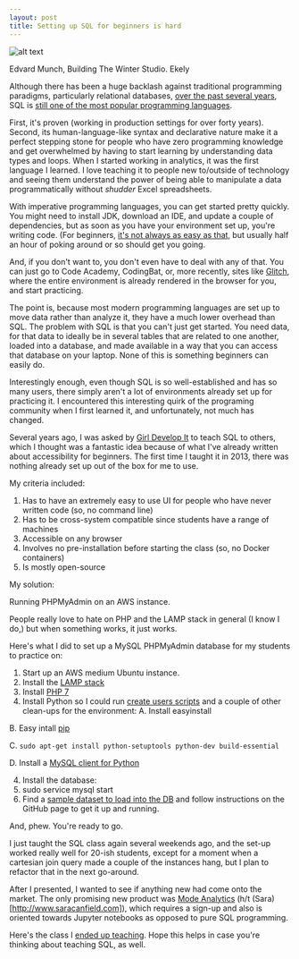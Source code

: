 ```yaml
---
layout: post
title: Setting up SQL for beginners is hard
---
```

![alt text](https://raw.githubusercontent.com/veekaybee/veekaybee.github.io/master/images/munch.jpg)

Edvard Munch, Building The Winter Studio. Ekely

Although there has been a huge backlash against traditional programming paradigms, particularly relational databases, [over the past several years](http://veekaybee.github.io/strata/), SQL is [still one of the most popular programming languages](https://stackoverflow.com/insights/survey/2017#technology-programming-languages).

First, it's proven (working in production settings for over forty years). Second, its human-language-like syntax and declarative nature make it a perfect stepping stone for people who have zero programming knowledge and get overwhelmed by having to start learning by understanding data types and loops. When I started working in analytics, it was the first language I learned. I love teaching it to people new to/outside of technology and seeing them understand the power of being able to manipulate a data programmatically without *shudder* Excel spreadsheets.

With imperative programming languages, you can get started pretty quickly. You might need to install JDK, download an IDE, and update a couple of dependencies, but as soon as you have your environment set up, you're writing code. (For beginners, [it's not always as easy as that](http://blog.vickiboykis.com/2013/07/cooking-100-stir-frys/), but usually half an hour of poking around or so should get you going.

And, if you don't want to, you don't even have to deal with any of that. You can just go to Code Academy, CodingBat, or, more recently, sites like [Glitch](https://glitch.com/), where the entire environment is already rendered in the browser for you, and start practicing.

The point is, because most modern programming languages are  set up to move data rather than analyze it, they have a much lower overhead than SQL.  The problem with SQL is that you can't just get started. You need data, for that data to ideally be in several tables that are related to one another, loaded into a database, and made available in a way that you can access that database on your laptop. None of this is something beginners can easily do.

Interestingly enough, even though SQL is so well-established and has so many users, there simply aren't a lot of environments already set up for practicing it. I encountered this interesting quirk of the programing community when I first learned it, and unfortunately, not much has changed.

Several years ago, I was asked by [Girl Develop It](https://www.girldevelopit.com/chapters/philadelphia) to teach SQL to others, which I thought was a fantastic idea because of what I've already written about accessibility for beginners.  The first time I taught it in 2013, there was nothing already set up out of the box for me to use.

My criteria included:

1. Has to have an extremely easy to use UI for people who have never written code (so, no command line)
2. Has to be cross-system compatible since students have a range of machines
3. Accessible on any browser
4. Involves no pre-installation before starting the class (so, no Docker containers)
5. Is mostly open-source

My solution:

Running PHPMyAdmin on an AWS instance.

People really love to hate on PHP and the LAMP stack in general (I know I do,) but when something works, it just works.

Here's what I did to set up a MySQL PHPMyAdmin database for my students to practice on:

1. Start up an AWS medium Ubuntu instance.
2. Install the [LAMP stack](http://howtoubuntu.org/how-to-install-lamp-on-ubuntu)
3. Install [PHP 7](http://askubuntu.com/questions/705880/how-to-install-php-7)
4. Install Python so I could run [create users scripts](https://github.com/veekaybee/intro-to-sql/blob/master/python/addusers.py) and a couple of other clean-ups for the environment:
  A. Install easyinstall
  
  B. Easy intall [pip](http://www.saltycrane.com/blog/2010/02/how-install-pip-ubuntu/_)
  
  C. `sudo apt-get install python-setuptools python-dev build-essential`
  
  D. Install a [MySQL client for Python](https://github.com/PyMySQL/mysqlclient-python)
  
4. Install the database:
  5. sudo service mysql start
  6. Find a [sample dataset to load into the DB](https://github.com/datacharmer/test_db) and follow instructions on the GitHub page to get it up and running.

And, phew. You're ready to go.

I just taught the SQL class again several weekends ago, and the set-up worked really well for 20-ish students, except for a moment when a cartesian join query made a couple of the instances hang, but I plan to refactor that in the next go-around.

After I presented, I wanted to see if anything new had come onto the market.  The only promising new product was [Mode Analytics](https://modeanalytics.com/) (h/t (Sara)[http://www.saracanfield.com]), which requires a sign-up and also is oriented towards Jupyter notebooks as opposed to pure SQL programming.

Here's the class I [ended up teaching](https://veekaybee.github.io/intro-to-sql/#/1). Hope this helps in case you're thinking about teaching SQL, as well.
